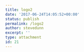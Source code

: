 ```yaml
---
title: logo2
date: '2017-06-24T14:05:52+00:00'
status: publish
permalink: /logo2
author: stevedunn
excerpt: ''
type: attachment
id: 21
---
```

<!DOCTYPE html PUBLIC "-//W3C//DTD HTML 4.0 Transitional//EN" "http://www.w3.org/TR/REC-html40/loose.dtd">
<?xml encoding="UTF-8">
